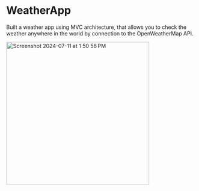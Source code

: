 # WeatherApp
Built a weather app using MVC architecture, that allows you to check the weather anywhere in the world by connection to the OpenWeatherMap API.

<img width="380" alt="Screenshot 2024-07-11 at 1 50 56 PM" src="https://github.com/payton1998/WeatherApp/assets/17220685/7f15eb4a-74ac-4407-a329-5f6dcb2602eb">
